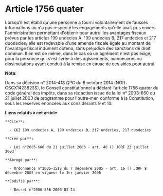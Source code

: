 # Article 1756 quater

Lorsqu'il est établi qu'une personne a fourni volontairement de fausses informations ou n'a pas respecté les engagements
qu'elle avait pris envers l'administration permettant d'obtenir pour autrui les avantages fiscaux prévus par les articles 199
undecies A, 199 undecies B, 217 undecies et 217 duodecies, elle est redevable d'une amende fiscale égale au montant de
l'avantage fiscal indûment obtenu, sans préjudice des sanctions de droit commun. Il en est de même, dans le cas où un
agrément n'est pas exigé, pour la personne qui s'est livrée à des agissements, manoeuvres ou dissimulations ayant conduit à
la remise en cause de ces aides pour autrui.

**Nota:**

Dans sa décision n° 2014-418 QPC du 8 octobre 2014 (NOR : CSCX1423823S), le Conseil constitutionnel a déclaré l'article 1756
quater du code général des impôts, dans sa rédaction issue de la loi n° 2003-660 du 21 juillet 2003 de programme pour
l'outre-mer, conforme à la Constitution, sous les réserves énoncées aux considérants 9 et 10.

**Liens relatifs à cet article**

	**Cite**:

	  - CGI 199 undecies A, 199 undecies B, 217 undecies, 217 duodecies

	**Créé par**:

	  - Loi n°2003-660 du 21 juillet 2003 - art. 40 () JORF 22 juillet 2003

	**Abrogé par**:

	  - Ordonnance n°2005-1512 du 7 décembre 2005 - art. 16 () JORF 8 décembre 2005 en vigueur le 1er janvier 2006

	**Codifié par**:

	  - Décret n°2006-356 2006-03-24
